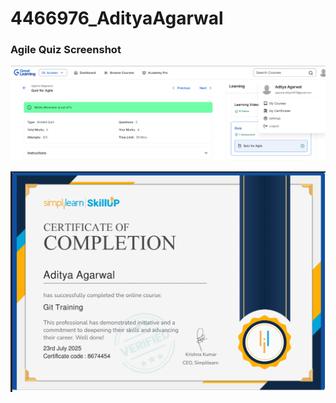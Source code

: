 # 4466976_AdityaAgarwal

### Agile Quiz Screenshot
![Agile Quiz](./SDLC/agile_quiz.png)

![Git training Simplilern](./Git/Git_Simplilearn.png)


